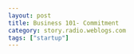 ```yaml
---
layout: post
title: Business 101- Commitment
category: story.radio.weblogs.com
tags: ["startup"]
---
```

<head>
<meta http-equiv="Content-Type" content="text/html; charset=UTF-8">
    <meta http-equiv="Expires" content="Mon, 01 Jan 1990 01:00:00 GMT">
    <title>Business 101: Committment</title>
    <style type="text/css">
      body {
        margin-top: 0px;
        margin-left: 0px;
        margin-right: 0px;
        margin-bottom: 0px;
        }

      body, td, p {
        font-family: verdana, sans-serif;
        font-size: 90%;
        }

      h2 { 
        font-family: Verdana, Arial, Helvetica, sans-serif; font-size: 24px; font-weight: bold
        }
      .header {
        font-family: Verdana, Arial, Helvetica, sans-serif; font-size: 40px; font-weight: bold
        }
      .realsmall {
        font-family: Verdana, Arial, Helvetica, sans-serif; font-size: 9px;
        }
      .small {
        font-family: Verdana, Arial, Helvetica, sans-serif; font-size: 10px;
        }
      </style>
    </head>

| 

 |

| ![](http://radio.weblogs.com/0103807/images/trans60x60.gif)  
 | Last updated: 7/3/2002; 8:18:23 PM  
 | ![](http://radio.weblogs.com/0103807/images/trans60x60.gif) |

| ![](http://radio.weblogs.com/0103807/images/trans60x1.gif)  
 | 

<font size="+3"><b><a href="http://radio.weblogs.com/0103807/" style="color:black; text-decoration:none">The FuzzyBlog!</a></b></font>  
_Marketing 101. Consulting 101. PHP Consulting. Random geeky stuff. I Blog Therefore I Am._

<font size="+1"><b>Business 101: Committment</b></font>

Commitment.&nbsp; This is a big scary word.&nbsp; And it's scary both in relationships and in business.&nbsp; In this essay, I'll talk to you about commitment in terms of a new business venture that Gretchen, my partner, and I, are in the process of entering.

Ever since I got involved with Radio, I've been engaged in, well, flirting -- with [Paolo](http://paolo.evectors.com/).&nbsp; No, no, no -- not that type of flirting.&nbsp; Paolo is the CEO of [www.evectors.com](http://www.evectors.com) and [www.evectors.it](http://www.evectors.it).&nbsp; eVectors is an Italian company focused on two things:

- The IdeaTools content management system 
- Service, Support and Implementation of web sites using IdeaTools or other technologies.&nbsp; 

If you think of eVectors as a very talented web development agency that also happens to write really good software and deploy great, MAINTAINABLE solutions then this is a pretty good analogy.&nbsp;

I'm not quite certain how Paolo and I started the "flirt" but I read his blog and he reads mine.&nbsp; He's fairly prominent in the Radio community so I some how happened upon him.&nbsp; And the relationship just clicked.&nbsp; He's a few years younger than I am and the founder of eVectors just as I, once upon a time, founded NTERGAID.&nbsp; NTERGAID was a company I started with a partner (as Paolo had a partner) and then ran for 9 years before selling it to Dataware.&nbsp; I think the similarities in our background helped a lot as they often do.

Anyway, we started swapping emails and doing the IM dance, basically feeling each other out and, without saying so, thinking about ways to do business together.&nbsp; And then it happened.&nbsp; One day, out of the blue, Paolo asked me if I would be interested in handling sales for eVectors in the U.S.&nbsp; What happened was that, for the first time, Paolo had U.S. sales leads and he recognized that some local presence was needed.&nbsp; So he IM'd me.

I thought about this for about 30 seconds, IM'd my partner, she agreed, I IM'd&nbsp;Paolo&nbsp;"Yes -- Heck Yes!"&nbsp;and I was on the phone to the first lead about 5 minutes later.&nbsp; Three days after that we arranged to go to Italy for training, contract negotiations and doing the very, very important face to face meeting.&nbsp; About two days&nbsp;later I was in a car headed for Vermont for an in person sales call on a good prospect.&nbsp;&nbsp;

## This is Commitment

That's **Commitment**.&nbsp; He called.&nbsp; We answered.&nbsp; We took it seriously and we did it almost immediately.&nbsp; I'm not plugging my own horn here, and this wasn't a rash decision at all -- even though we did act quickly, but there's a good lesson here I think:

1. **Trust**.&nbsp; If you don't trust someone then you can't have commitment.&nbsp; Since I've been interacting with Paolo for some time and since I have access to his web site, his blog and what other people think about him (in comments on their blogs), I have a good feel for him. I trust him. 
2. **Be Opportunistic**.&nbsp; When you are a little company, and [we](http://www.fuzzygroup.net/) are, you need to grab opportunities where ever you can.&nbsp; Paolo contacted me, and after confirming it with my partner, I leaped onto it. 
3. **You Have to Act Quickly**.&nbsp; I knew that this didn't have to happen immediately and&nbsp;we could have waited for cheaper plane tickets.&nbsp; Here's why we didn't (and both of us made the decision, not just me): 
  - People's minds can change over time -- not to slam Paolo in any way -- but this happens.&nbsp; Going NOW means that it minimizes the risk. 
  - I strongly believe that business is all about people -- and face to face makes everything real.&nbsp; Virtual is fine and all that but once you meet someone face to face there is a **reality** that isn't present any other way. 
  - If this is a good thing then we need to show commitment and this is a very good way to do it.

## Wait: What's the Downside?

With any decision you need to think about the downside -- what if it goes wrong.&nbsp; For example, we could get to Italy and find out that this doesn't work at all -- for lots of reasons.&nbsp; Here was the logic trail that I used to think about the downside: In the worst-case situation:

We get to go to Venice (Paolo's offices are outside of Venice),   
in the summer and write it off our taxes.&nbsp;

Oh, hurt me more like this!&nbsp; What Pain! What Trauma!&nbsp; (Picture me laughing out loud and rolling on the floor with laughter -- a trip to Venice in the summer time sounds wonderful to me).&nbsp;

The real downside is that we're putting a lot of time into it and it might not work out.&nbsp; Here's what we are doing:

- learning the product 
- implementation of the English eVectors site 
- creating product literature 
- training materials and such 
- defining the product positioning

Given my somewhat embarrassing, prolific output of written text, this isn't all that hard for us to accomplish.&nbsp; I'm a \_fast\_ writer and Gretchen does great training materials and does a really good job addressing some of the, well, eccentricities in my writing that my fast pace seems to create.&nbsp; So when you think about it, there isn't all that much of a downside except for some lost time.&nbsp;

## Upside?

If the downside is minimal then the obvious question is "What's the upside?".&nbsp; This is a little harder to define since we haven't yet decided on the final structure, pricing, our role, etc.&nbsp; So we are going largely on faith here.&nbsp; We never talked about money at all (we did decide on initial U.S. pricing for the 1st 5 customers for IdeaTools, but not what we get).&nbsp; Here are some of the obvious upsides:

1. We get a great product to use for some of our consulting clients. 
2. There's definite money in reselling eVectors. 
3. We get to work with fantastic people.&nbsp; I've been hugely impressed with Paolo and the people from eVectors that I've worked with (Hi Simone).&nbsp; The longer I am in business, the more I realize that the technology, while interesting, is always subordinated to the people you work with.&nbsp; If the people relationships aren't good then it always fails -- no matter how good the technology is.

## Conclusion

It's hard to write a conclusion for this one -- since the relationship with Paolo is on going, I guess the conclusion is "Stay Tuned".&nbsp;

## Postscript

I was going to rewrite this entirely based on the results of our latest negotiation -- but I think it's better to be fully honest -- what started as a simple reseller relationship has become a full fledged subsidiary of eVectors, Srl (the Italian parent company) -- **eVectors North America** now exists with myself as Vice President of Marketing and my partner Gretchen as Vice President of Business Development.&nbsp; Even though there are still issues to be addressed, the level of trust that has developed from blogging is sufficient to bring this about -- and that is very, very profound.

&nbsp;

  
  

<script language="JavaScript" type="text/javascript"><!--
	var imageUrl = "http://subhonker6.userland.com/weblogStats/count.gif";
	var imageTag = "<img src=\"" + imageUrl + "?group=radio1&usernum=103807&referer=" + escape (document.referrer) + "\" height=\"1\" width=\"1\">";
	document.write (imageTag);
	//--></script>

 | ![](http://radio.weblogs.com/0103807/images/trans60x1.gif)  
 |
| ![](http://radio.weblogs.com/0103807/images/trans60x60.gif)  
 | Copyright 2002 © The FuzzyStuff  
 | ![](http://radio.weblogs.com/0103807/images/trans60x60.gif)  
 |

